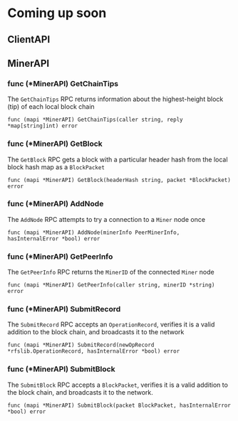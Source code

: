 Coming up soon
==============

## ClientAPI

## MinerAPI

### func (*MinerAPI) GetChainTips
The `GetChainTips` RPC returns information about the highest-height block (tip) of each local block chain
```
func (mapi *MinerAPI) GetChainTips(caller string, reply *map[string]int) error
``` 

### func (*MinerAPI) GetBlock
The `GetBlock` RPC gets a block with a particular header hash from the local block hash map as a `BlockPacket`
```
func (mapi *MinerAPI) GetBlock(headerHash string, packet *BlockPacket) error
``` 

### func (*MinerAPI) AddNode
The `AddNode` RPC attempts to try a connection to a `Miner` node once
```
func (mapi *MinerAPI) AddNode(minerInfo PeerMinerInfo, hasInternalError *bool) error
```

### func (*MinerAPI) GetPeerInfo
The `GetPeerInfo` RPC returns the `MinerID` of the connected `Miner` node
```
func (mapi *MinerAPI) GetPeerInfo(caller string, minerID *string) error
```

### func (*MinerAPI) SubmitRecord
The `SubmitRecord` RPC accepts an `OperationRecord`, verifies it is a valid addition to the block chain, and broadcasts it to the network 
```
func (mapi *MinerAPI) SubmitRecord(newOpRecord *rfslib.OperationRecord, hasInternalError *bool) error
```

### func (*MinerAPI) SubmitBlock
The `SubmitBlock` RPC accepts a `BlockPacket`, verifies it is a valid addition to the block chain, and broadcasts it to the network. 
```
func (mapi *MinerAPI) SubmitBlock(packet BlockPacket, hasInternalError *bool) error
```
